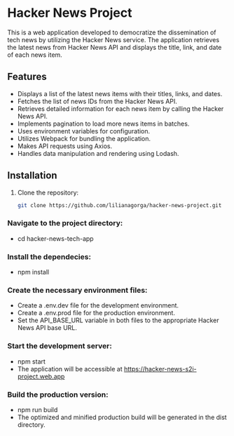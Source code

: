 # Hacker News Project

This is a web application developed to democratize the dissemination of tech news by utilizing the Hacker News service. The application retrieves the latest news from Hacker News API and displays the title, link, and date of each news item.

## Features

- Displays a list of the latest news items with their titles, links, and dates.
- Fetches the list of news IDs from the Hacker News API.
- Retrieves detailed information for each news item by calling the Hacker News API.
- Implements pagination to load more news items in batches.
- Uses environment variables for configuration.
- Utilizes Webpack for bundling the application.
- Makes API requests using Axios.
- Handles data manipulation and rendering using Lodash.

## Installation

1. Clone the repository:

    ```bash
    git clone https://github.com/lilianagorga/hacker-news-project.git

### Navigate to the project directory: 
* cd hacker-news-tech-app

### Install the dependecies: 
* npm install

### Create the necessary environment files: 
* Create a .env.dev file for the development environment.
* Create a .env.prod file for the production environment.
* Set the API_BASE_URL variable in both files to the appropriate Hacker News API base URL.

### Start the development server:
* npm start
* The application will be accessible at https://hacker-news-s2i-project.web.app

### Build the production version:
* npm run build
* The optimized and minified production build will be generated in the dist directory.
